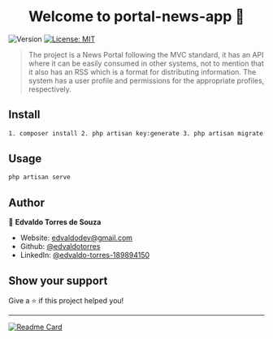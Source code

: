 <h1 align="center">Welcome to portal-news-app 👋</h1>
<p>
  <img alt="Version" src="https://img.shields.io/badge/version-1.0-blue.svg?cacheSeconds=2592000" />
  <a href="#" target="_blank">
    <img alt="License: MIT" src="https://img.shields.io/badge/License-MIT-yellow.svg" />
  </a>
</p>

> The project is a News Portal following the MVC standard, it has an API where it can be easily consumed in other systems, not to mention that it also has an RSS which is a format for distributing information. The system has a user profile and permissions for the appropriate profiles, respectively.

## Install

```sh
1. composer install 2. php artisan key:generate 3. php artisan migrate:refresh 4. php artisan db:seed
```

## Usage

```sh
php artisan serve
```

## Author

👤 **Edvaldo Torres de Souza**

* Website: edvaldodev@gmail.com
* Github: [@edvaldotorres](https://github.com/edvaldotorres)
* LinkedIn: [@edvaldo-torres-189894150](https://linkedin.com/in/edvaldo-torres-189894150)

## Show your support

Give a ⭐️ if this project helped you!

***
[![Readme Card](https://github-readme-stats.vercel.app/api/pin/?username=anuraghazra&repo=github-readme-stats)](https://github.com/edvaldotorres/portal-news-app)
